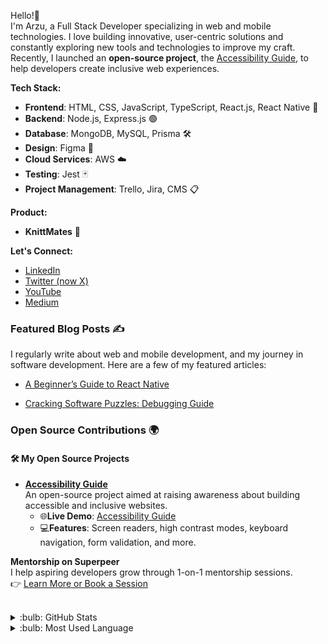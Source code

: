 Hello!👋  
I'm Arzu, a Full Stack Developer specializing in web and mobile technologies. I love building innovative, user-centric solutions and constantly exploring new tools and technologies to improve my craft.
Recently, I launched an **open-source project**, the [Accessibility Guide](https://github.com/arzucaner/web-accessibility-guide), to help developers create inclusive web experiences.

**Tech Stack:**
 
- **Frontend**: HTML, CSS, JavaScript, TypeScript, React.js, React Native 📱
- **Backend**: Node.js, Express.js 🟢
- **Database**: MongoDB, MySQL, Prisma 🛠️
- **Design**: Figma 🎨
- **Cloud Services**: AWS ☁️
- **Testing**: Jest 🃏
- **Project Management**: Trello, Jira, CMS 📋

**Product:**

- **KnittMates** 🧶  

**Let's Connect:**

- [LinkedIn](https://www.linkedin.com/in/arzucaner/)  
- [Twitter (now X)](https://x.com/arz_ugny)   
- [YouTube](https://www.youtube.com/@Codearz)   
- [Medium](https://arzugny.medium.com/) 

  
### Featured Blog Posts ✍️
I regularly write about web and mobile development, and my journey in software development. Here are a few of my featured articles:

- [A Beginner’s Guide to React Native](https://engineering.teknasyon.com/a-beginners-guide-to-react-native-769ef818e1b0)  

- [Cracking Software Puzzles: Debugging Guide](https://arzugny.medium.com/cracking-software-puzzles-debugging-guide-87da909b1283)  


 ### Open Source Contributions 🌍
 #### 🛠️ **My Open Source Projects**
- **[Accessibility Guide](https://github.com/arzucaner/web-accessibility-guide)**  
  An open-source project aimed at raising awareness about building accessible and inclusive websites.  
  - 🌐**Live Demo**: [Accessibility Guide](https://arzucaner.github.io/web-accessibility-guide/)  
  - 💻**Features**: Screen readers, high contrast modes, keyboard navigation, form validation, and more.
    
 **Mentorship on Superpeer**  
  I help aspiring developers grow through 1-on-1 mentorship sessions.  
  👉 [Learn More or Book a Session](https://superpeer.com/arzucaner)
  
<br />

<details>
<summary>:bulb: GitHub Stats</summary>
<img src="https://github-readme-stats.vercel.app/api?username=arzucaner&show_icons=true&theme=dracula">
</details>
 
<details>
<summary>:bulb: Most Used Language</summary>
<img src="https://github-readme-stats.vercel.app/api/top-langs/?username=arzucaner&layout=compact">
</details>
